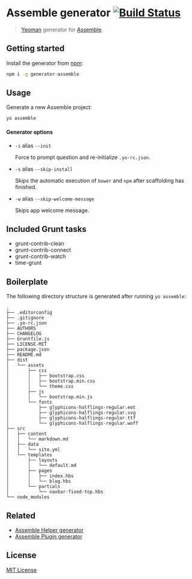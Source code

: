 # Assemble generator [![Build Status](https://travis-ci.org/assemble/generator-assemble.svg)](https://travis-ci.org/assemble/generator-assemble)

> [Yeoman][yeoman] generator for [Assemble][assemble].

## Getting started

Install the generator from [npm](npmjs.org):

``` bash
npm i -g generator-assemble
```

## Usage

Generate a new Assemble project:

```bash
yo assemble
```

#### Generator options

* `-i` alias `--init`

  Force to prompt question and re-initialize `.yo-rc.json`.

* `-s` alias `--skip-install`

  Skips the automatic execution of `bower` and `npm` after scaffolding has finished.

* `-w` alias `--skip-welcome-message`

  Skips app welcome message.


## Included Grunt tasks

* grunt-contrib-clean
* grunt-contrib-connect
* grunt-contrib-watch
* time-grunt


## Boilerplate

The following directory structure is generated after running `yo assemble`:

    .
    ├── .editorconfig
    ├── .gitignore
    ├── .yo-rc.json
    ├── AUTHORS
    ├── CHANGELOG
    ├── Gruntfile.js
    ├── LICENSE-MIT
    ├── package.json
    ├── README.md
    ├── dist
    │   └── assets
    │       ├── css
    │       │   ├── bootstrap.css
    │       │   ├── bootstrap.min.css
    │       │   └── theme.css
    │       ├── js
    │       │   └── bootstrap.min.js
    │       └── fonts
    │           ├── glyphicons-halflings-regular.eot
    │           ├── glyphicons-halflings-regular.svg
    │           ├── glyphicons-halflings-regular.ttf
    │           └── glyphicons-halflings-regular.woff
    ├── src
    │   ├── content
    │   │   └── markdown.md
    │   ├── data
    │   │   └── site.yml
    │   └── templates
    │       ├── layouts
    │       │   └── default.md
    │       ├── pages
    │       │   ├── index.hbs
    │       │   └── blog.hbs
    │       └── partials
    │           └── navbar-fixed-top.hbs
    └── node_modules


## Related

 * [Assemble Helper generator](https://github.com/assemble/generator-helper)
 * [Assemble Plugin generator](https://github.com/assemble/generator-plugin)

## License
[MIT License](http://en.wikipedia.org/wiki/MIT_License)

[yeoman]: http://yeoman.io/
[assemble]: http://assemble.io
